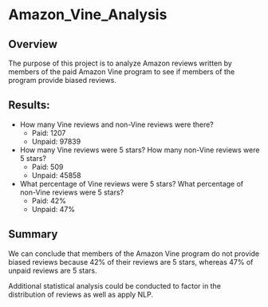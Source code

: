 # Amazon_Vine_Analysis

## Overview

The purpose of this project is to analyze Amazon reviews written by members of the paid Amazon Vine program to see if members of the program provide biased reviews.

## Results:

* How many Vine reviews and non-Vine reviews were there?
  * Paid: 1207
  * Unpaid: 97839
* How many Vine reviews were 5 stars? How many non-Vine reviews were 5 stars?
  * Paid: 509 
  * Unpaid: 45858 
* What percentage of Vine reviews were 5 stars? What percentage of non-Vine reviews were 5 stars?
  * Paid: 42%
  * Unpaid: 47%

## Summary

We can conclude that members of the Amazon Vine program do not provide biased reviews because 42% of their reviews are 5 stars, whereas 47% of unpaid reviews are 5 stars.

Additional statistical analysis could be conducted to factor in the distribution of reviews as well as apply NLP.
